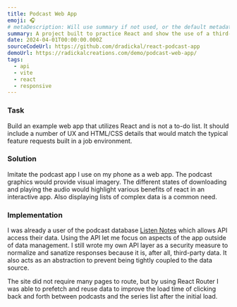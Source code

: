 ```yaml
---
title: Podcast Web App
emoji: 🎧
# metaDescription: Will use summary if not used, or the default metadata.desciption if no summary.
summary: A project built to practice React and show the use of a third-party API.
date: 2024-04-01T00:00:00.000Z
sourceCodeUrl: https://github.com/dradickal/react-podcast-app
demoUrl: https://radickalcreations.com/demo/podcast-web-app/
tags:
  - api
  - vite
  - react
  - responsive
---
```


### Task
Build an example web app that utilizes React and is not a to-do list. It should include a number of UX and HTML/CSS details that would match the typical feature requests built in a job environment. 

### Solution
Imitate the podcast app I use on my phone as a web app. The podcast graphics would provide visual imagery. The different states of downloading and playing the audio would highlight various benefits of react in an interactive app. Also displaying lists of complex data is a common need.

### Implementation
I was already a user of the podcast database [Listen Notes](https://www.listennotes.com/) which allows API access their data. Using the API let me focus on aspects of the app outside of data management. I still wrote my own API layer as a security measure to normalize and sanatize responses because it is, after all, third-party data. It also acts as an abstraction to prevent being tightly coupled to the data source.

The site did not require many pages to route, but by using React Router I was able to prefetch and reuse data to improve the load time of clicking back and forth between podcasts and the series list after the initial load. 



